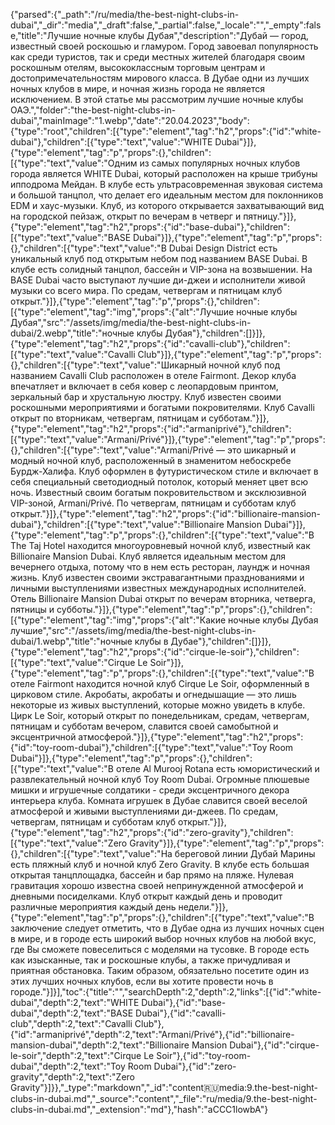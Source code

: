 {"parsed":{"_path":"/ru/media/the-best-night-clubs-in-dubai","_dir":"media","_draft":false,"_partial":false,"_locale":"","_empty":false,"title":"Лучшие ночные клубы Дубая","description":"Дубай — город, известный своей роскошью и гламуром. Город завоевал популярность как среди туристов, так и среди местных жителей благодаря своим роскошным отелям, высококлассным торговым центрам и достопримечательностям мирового класса. В Дубае одни из лучших ночных клубов в мире, и ночная жизнь города не является исключением. В этой статье мы рассмотрим лучшие ночные клубы ОАЭ.","folder":"the-best-night-clubs-in-dubai","mainImage":"1.webp","date":"20.04.2023","body":{"type":"root","children":[{"type":"element","tag":"h2","props":{"id":"white-dubai"},"children":[{"type":"text","value":"WHITE Dubai"}]},{"type":"element","tag":"p","props":{},"children":[{"type":"text","value":"Одним из самых популярных ночных клубов города является WHITE Dubai, который расположен на крыше трибуны ипподрома Мейдан. В клубе есть ультрасовременная звуковая система и большой танцпол, что делает его идеальным местом для поклонников EDM и хаус-музыки. Клуб, из которого открывается захватывающий вид на городской пейзаж, открыт по вечерам в четверг и пятницу."}]},{"type":"element","tag":"h2","props":{"id":"base-dubai"},"children":[{"type":"text","value":"BASE Dubai"}]},{"type":"element","tag":"p","props":{},"children":[{"type":"text","value":"В Dubai Design District есть уникальный клуб под открытым небом под названием BASE Dubai. В клубе есть солидный танцпол, бассейн и VIP-зона на возвышении. На BASE Dubai часто выступают лучшие ди-джеи и исполнители живой музыки со всего мира. По средам, четвергам и пятницам клуб открыт."}]},{"type":"element","tag":"p","props":{},"children":[{"type":"element","tag":"img","props":{"alt":"Лучшие ночные клубы Дубая","src":"/assets/img/media/the-best-night-clubs-in-dubai/2.webp","title":"ночные клубы Дубая"},"children":[]}]},{"type":"element","tag":"h2","props":{"id":"cavalli-club"},"children":[{"type":"text","value":"Cavalli Club"}]},{"type":"element","tag":"p","props":{},"children":[{"type":"text","value":"Шикарный ночной клуб под названием Cavalli Club расположен в отеле Fairmont. Декор клуба впечатляет и включает в себя ковер с леопардовым принтом, зеркальный бар и хрустальную люстру. Клуб известен своими роскошными мероприятиями и богатыми покровителями. Клуб Cavalli открыт по вторникам, четвергам, пятницам и субботам."}]},{"type":"element","tag":"h2","props":{"id":"armaniprivé"},"children":[{"type":"text","value":"Armani/Privé"}]},{"type":"element","tag":"p","props":{},"children":[{"type":"text","value":"Armani/Privé — это шикарный и модный ночной клуб, расположенный в знаменитом небоскребе Бурдж-Халифа. Клуб оформлен в футуристическом стиле и включает в себя специальный светодиодный потолок, который меняет цвет всю ночь. Известный своим богатым покровительством и эксклюзивной VIP-зоной, Armani/Privé. По четвергам, пятницам и субботам клуб открыт."}]},{"type":"element","tag":"h2","props":{"id":"billionaire-mansion-dubai"},"children":[{"type":"text","value":"Billionaire Mansion Dubai"}]},{"type":"element","tag":"p","props":{},"children":[{"type":"text","value":"В The Taj Hotel находится многоуровневый ночной клуб, известный как Billionaire Mansion Dubai. Клуб является идеальным местом для вечернего отдыха, потому что в нем есть ресторан, лаундж и ночная жизнь. Клуб известен своими экстравагантными празднованиями и личными выступлениями известных международных исполнителей. Отель Billionaire Mansion Dubai открыт по вечерам вторника, четверга, пятницы и субботы."}]},{"type":"element","tag":"p","props":{},"children":[{"type":"element","tag":"img","props":{"alt":"Какие ночные клубы Дубая лучшие","src":"/assets/img/media/the-best-night-clubs-in-dubai/1.webp","title":"ночные клубы в Дубае"},"children":[]}]},{"type":"element","tag":"h2","props":{"id":"cirque-le-soir"},"children":[{"type":"text","value":"Cirque Le Soir"}]},{"type":"element","tag":"p","props":{},"children":[{"type":"text","value":"В отеле Fairmont находится ночной клуб Cirque Le Soir, оформленный в цирковом стиле. Акробаты, акробаты и огнедышащие — это лишь некоторые из живых выступлений, которые можно увидеть в клубе. Цирк Le Soir, который открыт по понедельникам, средам, четвергам, пятницам и субботам вечером, славится своей самобытной и эксцентричной атмосферой."}]},{"type":"element","tag":"h2","props":{"id":"toy-room-dubai"},"children":[{"type":"text","value":"Toy Room Dubai"}]},{"type":"element","tag":"p","props":{},"children":[{"type":"text","value":"В отеле Al Murooj Rotana есть юмористический и развлекательный ночной клуб Toy Room Dubai. Огромные плюшевые мишки и игрушечные солдатики - среди эксцентричного декора интерьера клуба. Комната игрушек в Дубае славится своей веселой атмосферой и живыми выступлениями ди-джеев. По средам, четвергам, пятницам и субботам клуб открыт."}]},{"type":"element","tag":"h2","props":{"id":"zero-gravity"},"children":[{"type":"text","value":"Zero Gravity"}]},{"type":"element","tag":"p","props":{},"children":[{"type":"text","value":"На береговой линии Дубай Марины есть пляжный клуб и ночной клуб Zero Gravity. В клубе есть большая открытая танцплощадка, бассейн и бар прямо на пляже. Нулевая гравитация хорошо известна своей непринужденной атмосферой и дневными посиделками. Клуб открыт каждый день и проводит различные мероприятия каждый день недели."}]},{"type":"element","tag":"p","props":{},"children":[{"type":"text","value":"В заключение следует отметить, что в Дубае одна из лучших ночных сцен в мире, и в городе есть широкий выбор ночных клубов на любой вкус, где Вы сможете повеселиться с моделями на тусовке. В городе есть как изысканные, так и роскошные клубы, а также причудливая и приятная обстановка. Таким образом, обязательно посетите один из этих лучших ночных клубов, если вы хотите провести ночь в городе."}]}],"toc":{"title":"","searchDepth":2,"depth":2,"links":[{"id":"white-dubai","depth":2,"text":"WHITE Dubai"},{"id":"base-dubai","depth":2,"text":"BASE Dubai"},{"id":"cavalli-club","depth":2,"text":"Cavalli Club"},{"id":"armaniprivé","depth":2,"text":"Armani/Privé"},{"id":"billionaire-mansion-dubai","depth":2,"text":"Billionaire Mansion Dubai"},{"id":"cirque-le-soir","depth":2,"text":"Cirque Le Soir"},{"id":"toy-room-dubai","depth":2,"text":"Toy Room Dubai"},{"id":"zero-gravity","depth":2,"text":"Zero Gravity"}]}},"_type":"markdown","_id":"content:ru:media:9.the-best-night-clubs-in-dubai.md","_source":"content","_file":"ru/media/9.the-best-night-clubs-in-dubai.md","_extension":"md"},"hash":"aCCC1lowbA"}